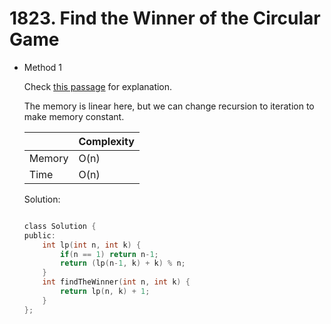 # 1823. Find the Winner of the Circular Game  
- Method 1

    Check [this passage](https://cs.stackexchange.com/questions/7048/a-recursive-formula-for-generalized-josephus-problem) for explanation.

    The memory is linear here, but we can change recursion to iteration to make memory constant.

    | |   Complexity  |
    | ----------- | ----------- | 
    |  Memory     | O(n) | 
    |      Time       |  O(n) | 


    Solution:

    ``` h

    class Solution {
    public:
        int lp(int n, int k) {
            if(n == 1) return n-1;
            return (lp(n-1, k) + k) % n;
        }
        int findTheWinner(int n, int k) {
            return lp(n, k) + 1;
        }
    };

    ```

<!-- - Method 2

    This is another method.

    | |   Complexity  |
    | ----------- | ----------- | 
    |  Memory     | O(n) | 
    |      Time       |  O(n) | 


    Solution:

    ``` h



    ```

- Additional Knowledge:
       
    Here are some additional knowledge.



<br> -->